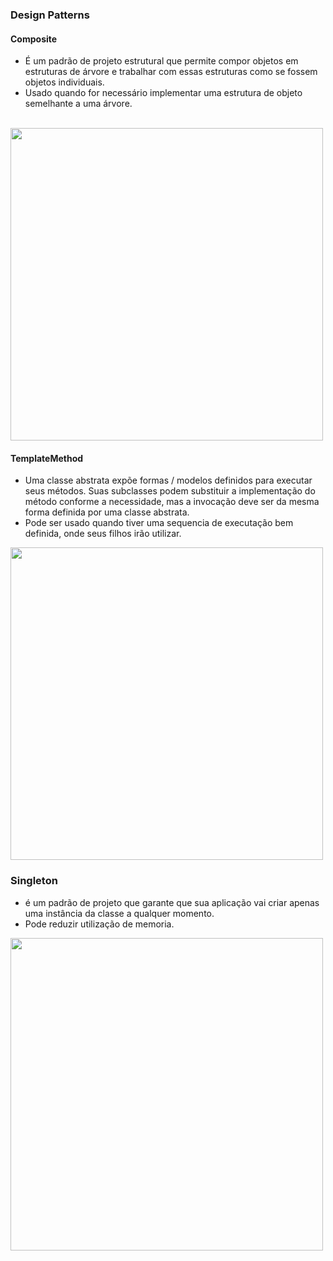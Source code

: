 ### Design Patterns
#### Composite
-   É um padrão de projeto estrutural que permite compor objetos em estruturas de árvore e trabalhar com essas estruturas como se fossem objetos individuais.
-   Usado quando for necessário implementar uma estrutura de objeto semelhante a uma árvore.
<br>
<img width="500" height="500" src="https://upload.wikimedia.org/wikipedia/commons/thumb/5/5a/Composite_UML_class_diagram_%28fixed%29.svg/600px-Composite_UML_class_diagram_%28fixed%29.svg.png"/>

#### TemplateMethod
- Uma classe abstrata expõe formas / modelos definidos para executar seus métodos. Suas subclasses podem substituir a implementação do método conforme a necessidade, mas a invocação deve ser da mesma forma definida por uma classe abstrata.
- Pode ser usado quando tiver uma sequencia de executação bem definida, onde seus filhos irão utilizar.

<img width="500" height="500" src="https://prashantbrall.files.wordpress.com/2010/12/template-pattern-uml-class-diagram.png?w=376"/>

### Singleton
-   é um padrão de projeto que garante que sua aplicação vai criar apenas uma instância da classe a qualquer momento.
-   Pode reduzir utilização de memoria.

<img width="500" height="500" src="https://www.google.com/imgres?imgurl=https%3A%2F%2Fupload.wikimedia.org%2Fwikipedia%2Fcommons%2Fthumb%2Ff%2Ffb%2FSingleton_UML_class_diagram.svg%2F1200px-Singleton_UML_class_diagram.svg.png&imgrefurl=https%3A%2F%2Fen.wikipedia.org%2Fwiki%2FSingleton_pattern&tbnid=8wqMvS7SiCnYTM&vet=12ahUKEwi6uKul257sAhU2BrkGHaEjAesQMygBegUIARCdAQ..i&docid=x5TOvWHH4tqLNM&w=1200&h=720&q=Singleton%20diagram&ved=2ahUKEwi6uKul257sAhU2BrkGHaEjAesQMygBegUIARCdAQ" />

